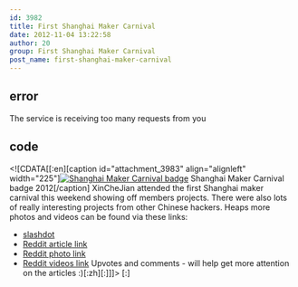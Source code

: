 ```yaml
---
id: 3982
title: First Shanghai Maker Carnival
date: 2012-11-04 13:22:58
author: 20
group: First Shanghai Maker Carnival
post_name: first-shanghai-maker-carnival
---
```


## error
The service is receiving too many requests from you

## code
 <!\[CDATA\[\[:en\]\[caption id="attachment\_3983" align="alignleft" width="225"\][![Shanghai Maker Carnival badge](http://xinchejian.com/wp-content/uploads/2012/11/IMG_20121104_105728-225x300.jpg "Shanghai Maker Carnival badge")](http://xinchejian.com/2012/11/04/first-shanghai-maker-carnival/img%5F20121104%5F105728/) Shanghai Maker Carnival badge 2012\[/caption\] XinCheJian attended the first Shanghai maker carnival this weekend showing off members projects. There were also lots of really interesting projects from other Chinese hackers. Heaps more photos and videos can be found via these links:
* [slashdot](http://slashdot.org/submission/2337035/first-shanghai-maker-carnival "Slashdot")
* [Reddit article link]( http://www.reddit.com/r/opensourcehardware/comments/12k9by/first%5Fshanghai%5Fmaker%5Fcarnival/ "Reddit article link")
* [Reddit photo link](http://www.reddit.com/r/opensourcehardware/comments/12kc74/first%5Fshanghai%5Fmaker%5Fcarnival%5Fphotos/ "Reddit photo link")
* [Reddit videos link](http://www.reddit.com/r/opensourcehardware/comments/12la4b/first%5Fshanghai%5Fmaker%5Fcarnival%5Fvideos/ "Reddit videos link")
Upvotes and comments - will help get more attention on the articles :)\[:zh\]\[:\]\]\]> \[:\]
